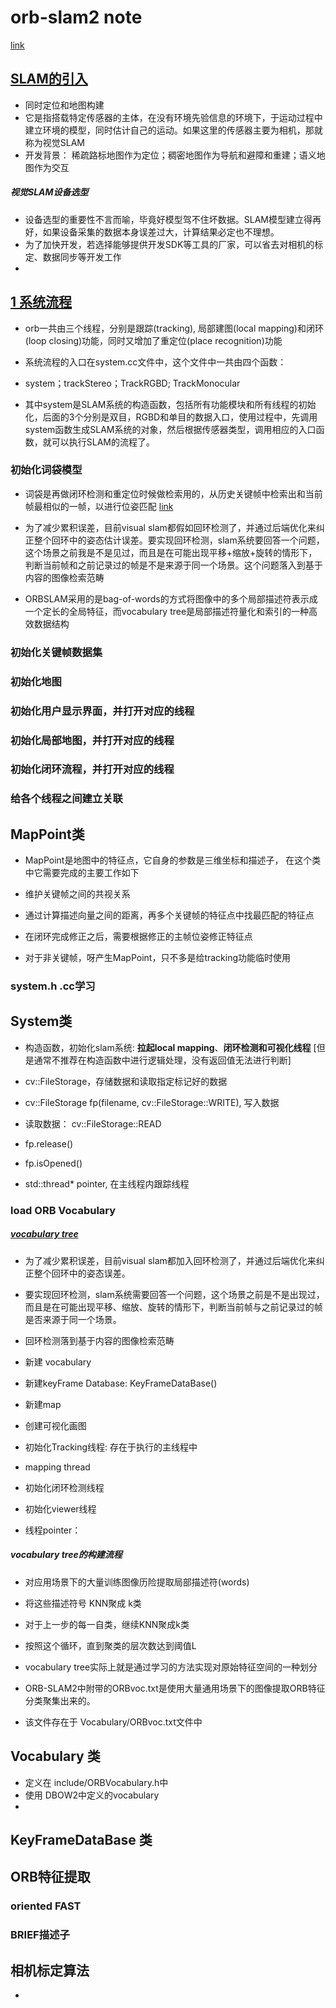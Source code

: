 # orb-slam2 note

[link](https://zhuanlan.zhihu.com/p/83735700)

## [SLAM的引入](https://blog.csdn.net/lwx309025167/article/details/80257549)

* 同时定位和地图构建
* 它是指搭载特定传感器的主体，在没有环境先验信息的环境下，于运动过程中建立环境的模型，同时估计自己的运动。如果这里的传感器主要为相机，那就称为视觉SLAM
* 开发背景： 稀疏路标地图作为定位；稠密地图作为导航和避障和重建；语义地图作为交互

##### 视觉SLAM设备选型

* 设备选型的重要性不言而喻，毕竟好模型驾不住坏数据。SLAM模型建立得再好，如果设备采集的数据本身误差过大，计算结果必定也不理想。
* 为了加快开发，若选择能够提供开发SDK等工具的厂家，可以省去对相机的标定、数据同步等开发工作
* 

## [1 系统流程](https://zhuanlan.zhihu.com/p/83735700)

* orb一共由三个线程，分别是跟踪(tracking), 局部建图(local mapping)和闭环(loop closing)功能，同时又增加了重定位(place recognition)功能

* 系统流程的入口在system.cc文件中，这个文件中一共由四个函数：
* system；trackStereo；TrackRGBD; TrackMonocular
* 其中system是SLAM系统的构造函数，包括所有功能模块和所有线程的初始化，后面的3个分别是双目，RGBD和单目的数据入口，使用过程中，先调用system函数生成SLAM系统的对象，然后根据传感器类型，调用相应的入口函数，就可以执行SLAM的流程了。

### 初始化词袋模型

* 词袋是再做闭环检测和重定位时候做检索用的，从历史关键帧中检索出和当前帧最相似的一帧，以进行位姿匹配
[link](https://www.zhihu.com/question/49153462/answer/114807054)

* 为了减少累积误差，目前visual slam都假如回环检测了，并通过后端优化来纠正整个回环中的姿态估计误差。要实现回环检测，slam系统要回答一个问题，这个场景之前我是不是见过，而且是在可能出现平移+缩放+旋转的情形下，判断当前帧和之前记录过的帧是不是来源于同一个场景。这个问题落入到基于内容的图像检索范畴

* ORBSLAM采用的是bag-of-words的方式将图像中的多个局部描述符表示成一个定长的全局特征，而vocabulary tree是局部描述符量化和索引的一种高效数据结构

### 初始化关键帧数据集

### 初始化地图

### 初始化用户显示界面，并打开对应的线程

### 初始化局部地图，并打开对应的线程

### 初始化闭环流程，并打开对应的线程

### 给各个线程之间建立关联

## MapPoint类

* MapPoint是地图中的特征点，它自身的参数是三维坐标和描述子， 在这个类中它需要完成的主要工作如下

* 维护关键帧之间的共视关系
* 通过计算描述向量之间的距离，再多个关键帧的特征点中找最匹配的特征点
* 在闭环完成修正之后，需要根据修正的主帧位姿修正特征点
* 对于非关键帧，呀产生MapPoint，只不多是给tracking功能临时使用

### system.h .cc学习

## System类

* 构造函数，初始化slam系统: **拉起local mapping**、**闭环检测和可视化线程** [但是通常不推荐在构造函数中进行逻辑处理，没有返回值无法进行判断]

* cv::FileStorage，存储数据和读取指定标记好的数据
* cv::FileStorage fp(filename, cv::FileStorage::WRITE), 写入数据
* 读取数据： cv::FileStorage::READ
* fp.release()
* fp.isOpened()
* std::thread* pointer, 在主线程内跟踪线程

### load ORB Vocabulary

##### [vocabulary tree](https://www.zhihu.com/question/49153462)

* 为了减少累积误差，目前visual slam都加入回环检测了，并通过后端优化来纠正整个回环中的姿态误差。
* 要实现回环检测，slam系统需要回答一个问题，这个场景之前是不是出现过，而且是在可能出现平移、缩放、旋转的情形下，判断当前帧与之前记录过的帧是否来源于同一个场景。
* 回环检测落到基于内容的图像检索范畴

* 新建 vocabulary

* 新建keyFrame Database: KeyFrameDataBase()

* 新建map

* 创建可视化画图

* 初始化Tracking线程: 存在于执行的主线程中

* mapping thread

* 初始化闭环检测线程

* 初始化viewer线程

* 线程pointer： 

##### vocabulary tree的构建流程

* 对应用场景下的大量训练图像历险提取局部描述符(words)
* 将这些描述符号 KNN聚成 k类
* 对于上一步的每一自类，继续KNN聚成k类
* 按照这个循环，直到聚类的层次数达到阈值L

* vocabulary tree实际上就是通过学习的方法实现对原始特征空间的一种划分
* ORB-SLAM2中附带的ORBvoc.txt是使用大量通用场景下的图像提取ORB特征分类聚集出来的。
* 该文件存在于 Vocabulary/ORBvoc.txt文件中

##### 

## Vocabulary 类

* 定义在 include/ORBVocabulary.h中
* 使用 DBOW2中定义的vocabulary
* 

## KeyFrameDataBase 类


## ORB特征提取

### oriented FAST

### BRIEF描述子

## 相机标定算法

* 